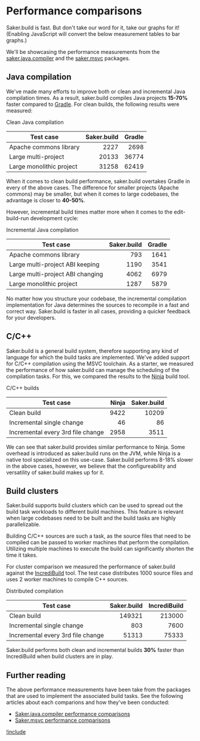 # Performance comparisons

Saker.build is fast. But don't take our word for it, take our graphs for it!<noscript> (Enabling JavaScript will convert the below measurement tables to bar graphs.)</noscript>

We'll be showcasing the performance measurements from the [saker.java.compiler](root:/saker.java.compiler/doc/performancecomparison.html) and the [saker.msvc](root:/saker.msvc/doc/performancecomparison.html) packages.

## Java compilation

We've made many efforts to improve both or clean and incremental Java compilation times. As a result, saker.build compiles Java projects **15-70%** faster compared to [Gradle](https://gradle.org/). For clean builds, the following results were measured:

<div id="perf-clean-java-compile" style="--doc-metric:'ms';" class="doc-bar-graph" doc-label-y="duration">

<div class="doc-bar-graph-title">Clean Java compilation</div>

| Test case                	| Saker.build 	| Gradle 	|
|--------------------------	|------------:	|-------:	|
| Apache commons library   	|        2227 	|   2698 	|
| Large multi-project      	|       20133 	|  36774 	|
| Large monolithic project 	|       31258 	|  62419 	|

</div>

When it comes to clean build performance, saker.build overtakes Gradle in every of the above cases. The difference for smaller projects (Apache commons) may be smaller, but when it comes to large codebases, the advantage is closer to **40-50%**.

However, incremental build times matter more when it comes to the edit-build-run development cycle:

<div id="perf-incremental-java-compile" style="--doc-metric:'ms';" class="doc-bar-graph" doc-label-y="duration">

<div class="doc-bar-graph-title">Incremental Java compilation</div>

| Test case                      	| Saker.build 	| Gradle 	|
|--------------------------------	|------------:	|-------:	|
| Apache commons library         	|         793 	|   1641 	|
| Large multi-project ABI keeping  	|        1190 	|   3541 	|
| Large multi-project ABI changing 	|        4062 	|   6979 	|
| Large monolithic project       	|        1287 	|   5879 	|

</div>

No matter how you structure your codebase, the incremental compilation implementation for Java determines the sources to recompile in a fast and correct way. Saker.build is faster in all cases, providing a quicker feedback for your developers.

## C/C++

Saker.build is a general build system, therefore supporting any kind of language for which the build tasks are implemented. We've added support for C/C++ compilation using the MSVC toolchain. As a starter, we measured the performance of how saker.build can manage the scheduling of the compilation tasks. For this, we compared the results to the [Ninja](https://ninja-build.org/) build tool. 

<div id="perf-cpp-ninja" style="--doc-metric:'ms';" class="doc-bar-graph" doc-label-y="duration">

<div class="doc-bar-graph-title">C/C++ builds</div>

| Test case                         	| Ninja 	| Saker.build 	|
|-----------------------------------	|------:	|------------:	|
| Clean build                       	|  9422 	|       10209 	|
| Incremental single change         	|    46 	|          86 	|
| Incremental every 3rd file change 	|  2958 	|        3511 	|

</div>

We can see that saker.build provides similar performance to Ninja. Some overhead is introduced as saker.build runs on the JVM, while Ninja is a native tool specialized on this use-case. Saker.build performs 8-18% slower in the above cases, however, we believe that the configureability and versatility of saker.build makes up for it.

## Build clusters

Saker.build supports build clusters which can be used to spread out the build task workloads to different build machines. This feature is relevant when large codebases need to be built and the build tasks are highly parallelizable.

Building C/C++ sources are such a task, as the source files that need to be compiled can be passed to worker machines that perform the compilation. Utilizing multiple machines to execute the build can significantly shorten the time it takes.

For cluster comparison we measured the performance of saker.build against the [IncrediBuild](https://www.incredibuild.com/) tool. The test case distributes 1000 source files and uses 2 worker machines to compile C++ sources.

<div id="perf-cluster-incredibuild" style="--doc-metric:'ms';" class="doc-bar-graph" doc-label-y="duration">

<div class="doc-bar-graph-title">Distributed compilation</div>

| Test case                         	| Saker.build 	| IncrediBuild 	|
|-----------------------------------	|------------:	|-------------:	|
| Clean build                       	|      149321 	|       213000 	|
| Incremental single change         	|         803 	|         7600 	|
| Incremental every 3rd file change 	|       51313 	|        75333 	|

</div>

Saker.build performs both clean and incremental builds **30%** faster than IncrediBuild when build clusters are in play.

## Further reading

The above performance measurements have been take from the packages that are used to implement the associated build tasks. See the following articles about each comparions and how they've been conducted:


* [Saker.java.compiler performance comparisons](root:/saker.java.compiler/doc/performancecomparison.html)
* [Saker.msvc performance comparisons](root:/saker.msvc/doc/performancecomparison.html) 

[!include](buildres:/inc/bargraph.inc.txt)